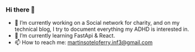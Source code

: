 ### Hi there 👋

<!--
**mnsotelo/mnsotelo** is a ✨ _special_ ✨ repository because its `README.md` (this file) appears on your GitHub profile.

Here are some ideas to get you started:

- 🔭 I’m currently working on ...
- 🌱 I’m currently learning ...
- 👯 I’m looking to collaborate on ...
- 🤔 I’m looking for help with ...
- 💬 Ask me about ...
- 📫 How to reach me: ...
- 😄 Pronouns: ...
- ⚡ Fun fact: ...
-->


- 🔭 I’m currently working on a Social network for charity, and on my technical blog, I try to document everything my ADHD is interested in.
- 🌱 I’m currently learning FastApi & React.
- 📫 How to reach me: martinsoteloferry.inf3@gmail.com
